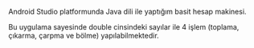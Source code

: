 Android Studio platformunda Java dili ile yaptığım basit hesap makinesi.

Bu uygulama sayesinde double cinsindeki sayılar ile 4 işlem (toplama, çıkarma, çarpma ve bölme) yapılabilmektedir.
